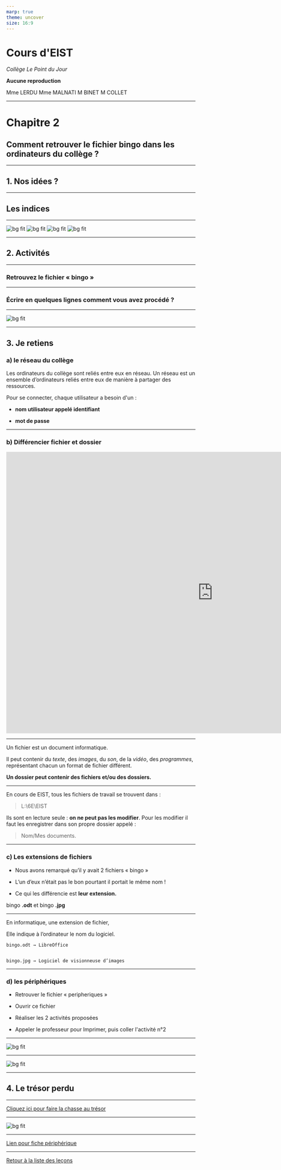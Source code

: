 ```yaml
---
marp: true
theme: uncover
size: 16:9
---
```

<!-- paginate: true -->
# Cours d'EIST

*Collège Le Point du Jour*

**Aucune reproduction**

Mme LERDU
Mme MALNATI
M BINET
M COLLET


---


# Chapitre 2

## Comment retrouver le fichier bingo dans les ordinateurs du collège ?

---


## 1. Nos idées ?

---

## Les indices

---

![bg fit](1.png)
![bg fit](2.png)
![bg fit](3.png)
![bg fit](4.png)

---

## 2. Activités

---

### **Retrouvez le fichier « bingo »**


---

### **Écrire en quelques lignes comment vous avez procédé ?**



---

![bg fit](4b.png)


---

## 3. Je retiens

### a) le réseau du collège

Les ordinateurs du collège sont reliés entre eux en réseau. Un réseau est un ensemble d’ordinateurs reliés entre eux de manière à partager des ressources.

Pour se connecter, chaque utilisateur a besoin d'un :

- **nom utilisateur appelé identifiant**

- **mot de passe**


---


### b) Différencier fichier et dossier

<iframe width="1100" height="750" src="https://www.youtube.com/embed/HdXTitjW1Y0" title="YouTube video player" frameborder="0" allow="accelerometer; autoplay; clipboard-write; encrypted-media; gyroscope; picture-in-picture" allowfullscreen></iframe>


---

Un fichier est un document informatique.

Il peut contenir du *texte*, des *images*, du *son*, de la *vidéo*, des *programmes*, représentant chacun un format de fichier différent.

**Un dossier peut contenir des fichiers et/ou des dossiers.**

---

En cours de EIST, tous les fichiers de travail se trouvent dans :  

>L:\6E\EIST


Ils sont en lecture seule : **on ne peut pas les modifier**. 
Pour les modifier il faut les enregistrer dans son propre dossier appelé : 

>Nom/Mes documents. 

---

### c) Les extensions de fichiers

- Nous avons remarqué qu’il y avait 2 fichiers « bingo »

- L’un d’eux n’était pas le bon pourtant il portait le même nom !

- Ce qui les différencie est **leur extension.**

bingo **.odt** et bingo **.jpg**

---



En informatique, une extension de fichier,

Elle indique à l’ordinateur le nom du logiciel.


    bingo.odt → LibreOffice


    bingo.jpg → Logiciel de visionneuse d’images


---


### d) les périphériques

- Retrouver le fichier « peripheriques »

- Ouvrir ce fichier

- Réaliser les 2 activités proposées

- Appeler le professeur pour Imprimer, puis coller l'activité n°2


---

![bg fit](7.png)    

---


![bg fit](8.png)

---

## 4. Le trésor perdu

---

[Cliquez ici pour faire la chasse au trésor](https://view.genial.ly/6140fc55682cd20debe71e4d/interactive-content-treasure-map)

---

![bg fit](9.jpg)

---

[Lien pour fiche périphérique](10.pdf)

---

[Retour à la liste des leçons](../index.html)

